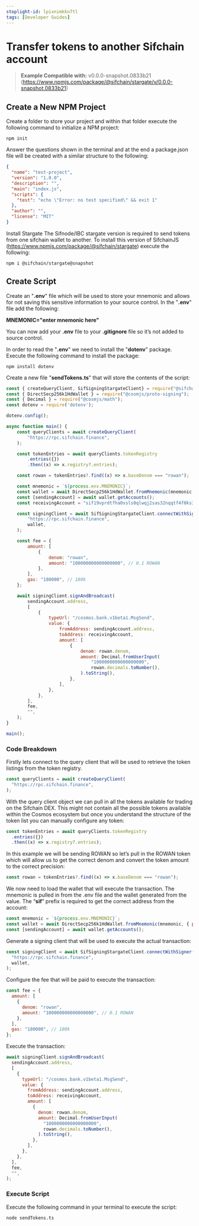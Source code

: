 ```yaml
---
stoplight-id: lpixnimkkn7tl
tags: [Developer Guides]
---
```


# Transfer tokens to another Sifchain account

> **Example Compatible with:** v0.0.0-snapshot.0833b21 (https://www.npmjs.com/package/@sifchain/stargate/v/0.0.0-snapshot.0833b21)

## Create a New NPM Project
Create a folder to store your project and within that folder execute the following command to initialize a NPM project:

`npm init`

Answer the questions shown in the terminal and at the end a package.json file will be created with a similar structure to the following:

```json
{
  "name": "test-project",
  "version": "1.0.0",
  "description": "",
  "main": "index.js",
  "scripts": {
    "test": "echo \"Error: no test specified\" && exit 1"
  },
  "author": "",
  "license": "MIT"
}
```

Install Stargate
The Sifnode/IBC stargate version is required to send tokens from one sifchain wallet to another. To install this version of SifchainJS (https://www.npmjs.com/package/@sifchain/stargate) execute the following:

`npm i @sifchain/stargate@snapshot`


## Create Script
Create an "**.env**" file which will be used to store your mnemonic and allows for not saving this sensitive information to your source control. In the "**.env**" file add the following:

**MNEMONIC="enter mnemonic here"**

You can now add your **.env** file to your **.gitignore** file so it’s not added to source control.

In order to read the "**.env**" we need to install the "**dotenv**" package. Execute the following command to install the package:

`npm install dotenv`

Create a new file "**sendTokens.ts**" that will store the contents of the script:

```js
const { createQueryClient, SifSigningStargateClient} = require("@sifchain/stargate");
const { DirectSecp256k1HdWallet } = require("@cosmjs/proto-signing");
const { Decimal } = require("@cosmjs/math");
const dotenv = require('dotenv');

dotenv.config();

async function main() {
    const queryClients = await createQueryClient(
        "https://rpc.sifchain.finance",
    );

    const tokenEntries = await queryClients.tokenRegistry
        .entries({})
        .then((x) => x.registry?.entries);

    const rowan = tokenEntries?.find((x) => x.baseDenom === "rowan");

    const mnemonic = `${process.env.MNEMONIC}`;
    const wallet = await DirectSecp256k1HdWallet.fromMnemonic(mnemonic, { prefix: "sif" });
    const [sendingAccount] = await wallet.getAccounts();
    const receivingAccount = "sif19vprdtfha0xsls0qlwqj2sas32nqqtf4f0ks3m";

    const signingClient = await SifSigningStargateClient.connectWithSigner(
        "https://rpc.sifchain.finance",
        wallet,
    );

    const fee = {
        amount: [
            {
                denom: "rowan",
                amount: "100000000000000000", // 0.1 ROWAN
            },
        ],
        gas: "180000", // 180k
    };

    await signingClient.signAndBroadcast(
        sendingAccount.address,
        [
            {
                typeUrl: "/cosmos.bank.v1beta1.MsgSend",
                value: {
                    fromAddress: sendingAccount.address,
                    toAddress: receivingAccount,
                    amount: [
                        {
                            denom: rowan.denom,
                            amount: Decimal.fromUserInput(
                                "1000000000000000000",
                                rowan.decimals.toNumber(),
                            ).toString(),
                        },
                    ],
                },
            },
        ],
        fee,
        "",
    );
}

main();
```

### Code Breakdown

Firstly lets connect to the query client that will be used to retrieve the token listings from the token registry.

```js
const queryClients = await createQueryClient(
  "https://rpc.sifchain.finance",
);
```


With the query client object we can pull in all the tokens available for trading on the Sifchain DEX. This might not contain all the possible tokens available within the Cosmos ecosystem but once you understand the structure of the token list you can manually configure any token:

```js
const tokenEntries = await queryClients.tokenRegistry
  .entries({})
  .then((x) => x.registry?.entries);
```


In this example we will be sending ROWAN so let’s pull in the ROWAN token which will allow us to get the correct denom and convert the token amount to the correct precision:

```js
const rowan = tokenEntries?.find((x) => x.baseDenom === "rowan");
```


We now need to load the wallet that will execute the transaction. The mnemonic is pulled in from the .env file and the wallet generated from the value. The “**sif**” prefix is required to get the correct address from the account:

```js
const mnemonic = `${process.env.MNEMONIC}`;
const wallet = await DirectSecp256k1HdWallet.fromMnemonic(mnemonic, { prefix: "sif" });
const [sendingAccount] = await wallet.getAccounts();
```


Generate a signing client that will be used to execute the actual transaction:

```js
const signingClient = await SifSigningStargateClient.connectWithSigner(
  "https://rpc.sifchain.finance",
  wallet,
);
```

Configure the fee that will be paid to execute the transaction:

```js
const fee = {
  amount: [
    {
      denom: "rowan",
      amount: "100000000000000000", // 0.1 ROWAN
    },
  ],
  gas: "180000", // 180k
};
```


Execute the transaction:

```js
await signingClient.signAndBroadcast(
  sendingAccount.address,
  [
    {
      typeUrl: "/cosmos.bank.v1beta1.MsgSend",
      value: {
        fromAddress: sendingAccount.address,
        toAddress: receivingAccount,
        amount: [
          {
            denom: rowan.denom,
            amount: Decimal.fromUserInput(
              "1000000000000000000",
              rowan.decimals.toNumber(),
            ).toString(),
          },
        ],
      },
    },
  ],
  fee,
  "",
);
```

### Execute Script
Execute the following command in your terminal to execute the script:

`node sendTokens.ts`

